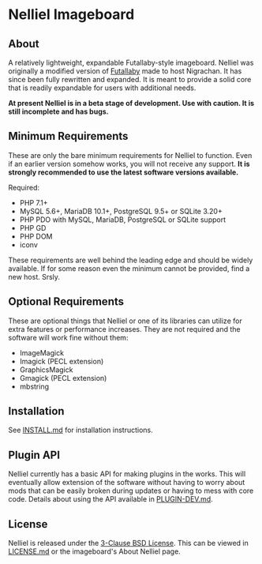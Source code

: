 # Nelliel Imageboard
## About
A relatively lightweight, expandable Futallaby-style imageboard. Nelliel was originally a modified version of [Futallaby](https://www.1chan.net/futallaby/) made to host Nigrachan. It has since been fully rewritten and expanded. It is meant to provide a solid core that is readily expandable for users with additional needs.

**At present Nelliel is in a beta stage of development. Use with caution. It is still incomplete and has bugs.**

## Minimum Requirements
These are only the bare minimum requirements for Nelliel to function. Even if an earlier version somehow works, you will not receive any support. **It is strongly recommended to use the latest software versions available.**

Required:
- PHP 7.1+
- MySQL 5.6+, MariaDB 10.1+, PostgreSQL 9.5+ or SQLite 3.20+
- PHP PDO with MySQL, MariaDB, PostgreSQL or SQLite support
- PHP GD
- PHP DOM
- iconv

These requirements are well behind the leading edge and should be widely available. If for some reason even the minimum cannot be provided, find a new host. Srsly.

## Optional Requirements
These are optional things that Nelliel or one of its libraries can utilize for extra features or performance increases. They are not required and the software will work fine without them:
- ImageMagick
- Imagick (PECL extension)
- GraphicsMagick
- Gmagick (PECL extension)
- mbstring

## Installation
See [INSTALL.md](INSTALL.md) for installation instructions.

## Plugin API
Nelliel currently has a basic API for making plugins in the works. This will eventually allow extension of the software without having to worry about mods that can be easily broken during updates or having to mess with core code. Details about using the API available in [PLUGIN-DEV.md](documentation/plugins/PLUGIN-DEV.md).

## License
Nelliel is released under the [3-Clause BSD License](https://opensource.org/licenses/BSD-3-Clause). This can be viewed in [LICENSE.md](LICENSE.md) or the imageboard's About Nelliel page.